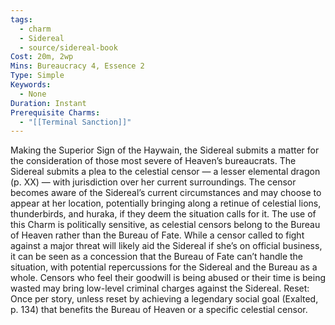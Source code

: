 ```yaml
---
tags:
  - charm
  - Sidereal
  - source/sidereal-book
Cost: 20m, 2wp
Mins: Bureaucracy 4, Essence 2
Type: Simple
Keywords:
  - None
Duration: Instant
Prerequisite Charms:
  - "[[Terminal Sanction]]"
---
```

Making the Superior Sign of the Haywain, the Sidereal submits a matter for the consideration of those most severe of Heaven’s bureaucrats. The Sidereal submits a plea to the celestial censor — a lesser elemental dragon (p. XX) — with jurisdiction over her current surroundings. The censor becomes aware of the Sidereal’s current circumstances and may choose to appear at her location, potentially bringing along a retinue of celestial lions, thunderbirds, and huraka, if they deem the situation calls for it. The use of this Charm is politically sensitive, as celestial censors belong to the Bureau of Heaven rather than the Bureau of Fate. While a censor called to fight against a major threat will likely aid the Sidereal if she’s on official business, it can be seen as a concession that the Bureau of Fate can’t handle the situation, with potential repercussions for the Sidereal and the Bureau as a whole. Censors who feel their goodwill is being abused or their time is being wasted may bring low-level criminal charges against the Sidereal. Reset: Once per story, unless reset by achieving a legendary social goal (Exalted, p. 134) that benefits the Bureau of Heaven or a specific celestial censor.